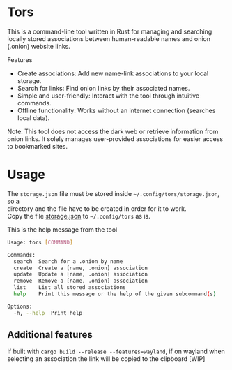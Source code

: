 # Tors  
This is a command-line tool written in Rust for managing and searching locally stored associations between human-readable names and onion (.onion) website links.

Features
- Create associations: Add new name-link associations to your local storage.
- Search for links: Find onion links by their associated names.
- Simple and user-friendly: Interact with the tool through intuitive commands.
- Offline functionality: Works without an internet connection (searches local data).

Note: This tool does not access the dark web or retrieve information from onion links. It solely manages user-provided associations for easier access to bookmarked sites.

# Usage
The `storage.json` file must be stored inside `~/.config/tors/storage.json`, so a   
directory and the file have to be created in order for it to work.  
Copy the file [storage.json](./storage.json) to `~/.config/tors` as is.

This is the help message from the tool
```bash
Usage: tors [COMMAND]

Commands:
  search  Search for a .onion by name
  create  Create a [name, .onion] association
  update  Update a [name, .onion] association
  remove  Remove a [name, .onion] association
  list    List all stored associations
  help    Print this message or the help of the given subcommand(s)

Options:
  -h, --help  Print help
```

## Additional features
If built with `cargo build --release --features=wayland`, if on wayland
when selecting an association the link will be copied to the clipboard [WIP]
